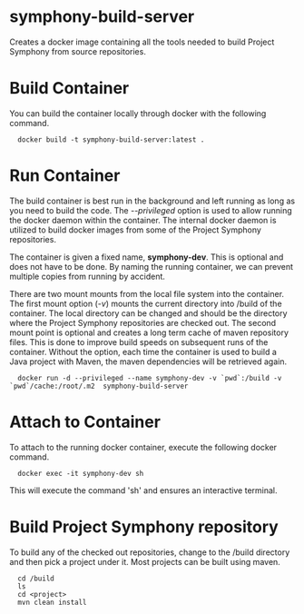 # symphony-build-server
Creates a docker image containing all the tools needed to build Project Symphony from source repositories.

# Build Container
You can build the container locally through docker with the following command.

```
  docker build -t symphony-build-server:latest .
```

# Run Container
The build container is best run in the background and left running as long as you need to build the code.
The *--privileged* option is used to allow running the docker daemon within the container. The internal
docker daemon is utilized to build docker images from some of the Project Symphony repositories.

The container is given a fixed name, **symphony-dev**. This is optional and does not have to be done. By
naming the running container, we can prevent multiple copies from running by accident.

There are two mount mounts from the local file system into the container. The first mount option (*-v*)
mounts the current directory into /build of the container. The local directory can be changed and should
be the directory where the Project Symphony repositories are checked out. The second mount point is 
optional and creates a long term cache of maven repository files. This is done to improve build speeds
on subsequent runs of the container. Without the option, each time the container is used to build a 
Java project with Maven, the maven dependencies will be retrieved again.

```
  docker run -d --privileged --name symphony-dev -v `pwd`:/build -v `pwd`/cache:/root/.m2  symphony-build-server
```

# Attach to Container
To attach to the running docker container, execute the following docker command.

```
  docker exec -it symphony-dev sh
```

This will execute the command 'sh' and ensures an interactive terminal.

# Build Project Symphony repository
To build any of the checked out repositories, change to the /build directory and then pick a project under it.
Most projects can be built using maven.

```
  cd /build
  ls
  cd <project>
  mvn clean install
```
